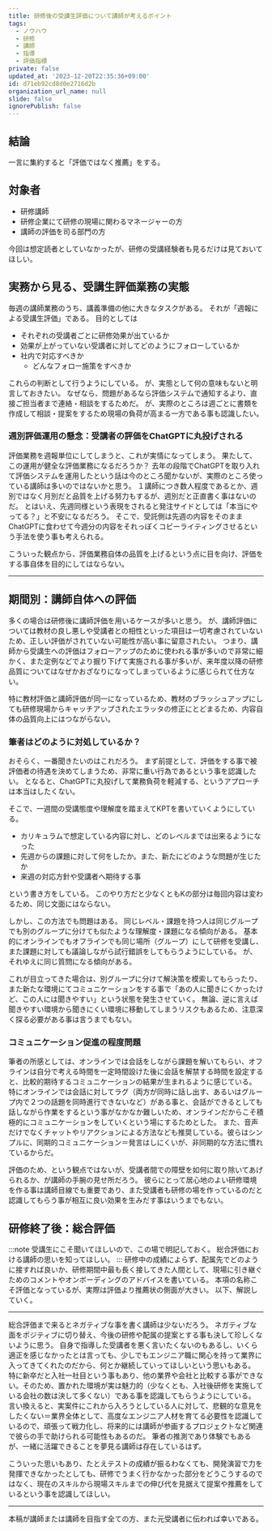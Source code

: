 ```yaml
---
title: 研修後の受講生評価について講師が考えるポイント
tags:
  - ノウハウ
  - 研修
  - 講師
  - 指導
  - 評価指標
private: false
updated_at: '2023-12-20T22:35:36+09:00'
id: d71eb92cd8d0e2716d2b
organization_url_name: null
slide: false
ignorePublish: false
---
```

## 結論
一言に集約すると「評価ではなく推薦」をする。

## 対象者
- 研修講師
- 研修企業にて研修の現場に関わるマネージャーの方
- 講師の評価を司る部門の方

今回は想定読者としていなかったが、研修の受講経験者も見るだけは見ておいてほしい。

## 実務から見る、受講生評価業務の実態
毎週の講師業務のうち、講義準備の他に大きなタスクがある。
それが「週報による受講生評価」である。
目的としては

- それぞれの受講者ごとに研修効果が出ているか
- 効果が上がっていない受講者に対してどのようにフォローしているか
- 社内で対応すべきか
  - どんなフォロー施策をすべきか

これらの判断として行うようにしている。
が、実態として何の意味もないと明言しておきたい。
なぜなら、問題があるなら評価システムで通知するより、直接ご担当者まで連絡・相談をするためだ。
が、実際のところは週ごとに書類を作成して相談・提案をするため現場の負荷が高まる一方である事も認識したい。

### 週別評価運用の懸念：受講者の評価をChatGPTに丸投げされる
評価業務を週報単位にしてしまうと、これが実情になってしまう。
果たして、この運用が健全な評価業務になるだろうか？
去年の段階でChatGPTを取り入れて評価システムを運用したという話は今のところ聞かないが、実際のところ使っている講師は多いのではないかと思う。
１講師につき数人程度であるとか、週別ではなく月別だと品質を上げる努力もするが、週別だと正直書く事はないのだ。
とはいえ、先週同様という表現をされると発注サイドとしては「本当にやってる？」と不安になるだろう。
そこで、受託側は先週の内容をそのままChatGPTに食わせて今週分の内容をそれっぽくコピーライティングさせるという手法を使う事も考えられる。

こういった観点から、評価業務自体の品質を上げるという点に目を向け、評価をする事自体を目的にしてはならない。

---

## 期間別：講師自体への評価
多くの場合は研修後に講師評価を用いるケースが多いと思う。
が、講師評価については教材の良し悪しや受講者との相性といった項目は一切考慮されていないため、正しい評価がされていない可能性が高い事に留意されたい。
つまり、講師から受講生への評価はフォローアップのために使われる事が多いので非常に細かく、また定例などでより掘り下げて実施される事が多いが、来年度以降の研修品質についてはなぜかおざなりになってしまっているように感じられて仕方ない。

特に教材評価と講師評価が同一になっているため、教材のブラッシュアップにしても研修現場からキャッチアップされたエラッタの修正にとどまるため、内容自体の品質向上にはつながらない。

### 筆者はどのように対処しているか？
おそらく、一番聞きたいのはこれだろう。
まず前提として、評価をする事で被評価者の待遇を決めてしまうため、非常に重い行為であるという事を認識したい。
となると、ChatGPTに丸投げして業務負荷を軽減する、というアプローチは本当はしたくない。

そこで、一週間の受講態度や理解度を踏まえてKPTを書いていくようにしている。

- カリキュラムで想定している内容に対し、どのレベルまでは出来るようになった
- 先週からの課題に対して何をしたか。また、新たにどのような問題が生じたか
- 来週の対応方針や受講者へ期待する事

という書き方をしている。
このやり方だと少なくともKの部分は毎回内容は変わるため、同じ文面にはならない。

しかし、この方法でも問題はある。
同じレベル・課題を持つ人は同じグループでも別のグループに分けても似たような理解度・課題になる傾向がある。
基本的にオンラインでもオフラインでも同じ場所（グループ）にして研修を受講し、また課題に対しても議論しながら試行錯誤をしてもらうようにしている。
が、それゆえに同じ質問になる傾向がある。

これが目立ってきた場合は、別グループに分けて解決策を模索してもらったり、また新たな環境にてコミュニケーションをする事で「あの人に聞きにくかったけど、この人には聞きやすい」という状態を発生させていく。
無論、逆に言えば聞きやすい環境から聞きにくい環境に移動してしまうリスクもあるため、注意深く探る必要がある事は言うまでもない。

### コミュニケーション促進の程度問題
筆者の所感としては、オンラインでは会話をしながら課題を解いてもらい、オフラインは自分で考える時間を一定時間設けた後に会話を解禁する時間を設定すると、比較的期待するコミュニケーションの結果が生まれるように感じている。
特にオンラインでは会話に対してラグ（両方が同時に話し出す、あるいはグループ内で２つの話題を同時進行できないなど）がある事と、会話ができるとしても話しながら作業をするという事がなかなか難しいため、オンラインだからこそ積極的にコミュニケーションをしていくという場にするためとした。
また、音声だけでなくチャットやリアクションによる方法なども推奨している。彼らはシンプルに、同期的コミュニケーション＝発言はしにくいが、非同期的な方法に慣れているからだ。

評価のため、という観点ではないが、受講者間での障壁を如何に取り除いてあげられるか、が講師の手腕の見せ所だろう。
彼らにとって居心地のよい研修環境を作る事は講師目線でも重要であり、また受講者も研修の場を作っているのだと認識してもらう事が相互に良い効果を生みだす事はいうまでもない。

## 研修終了後：総合評価
:::note
受講生にこそ聞いてほしいので、この場で明記しておく。
総合評価における講師の思いを知ってほしい。
:::
研修中の成績によらず、配属先でどのように接すれば良いか、研修期間中最も長く接してきた人間として、現場に引き継ぐためのコメントやオンボーディングのアドバイスを書いている。
本項の名称こそ評価となっているが、実際は評価より推薦状の側面が大きい。
以下、解説していく。

---

総合評価まで来るとネガティブな事を書く講師は少ないだろう。
ネガティブな面をポジティブに切り替え、今後の研修や配属の提案とする事も決して珍しくないように思う。
自身で指導した受講者を悪く言いたくないのもあるし、いくら適正を感じなかったとは言っても、少しでもエンジニア職に関心を持って業界に入ってきてくれたのだから、何とか継続していってほしいという思いもある。
特に新卒だと入社一社目という事もあり、他の業界や会社と比較する事ができない。そのため、置かれた環境が実は魅力的（少なくとも、入社後研修を実施している会社の数は決して多くない）である事を認識してもらうようにしている。
言い換えると、実案件にこれから入ろうとしている人に対して、悲観的な意見をしたくない＝業界全体として、高度なエンジニア人材を育てる必要性を認識しているので、頑張って戦力化し、将来的には講師が参画するプロジェクトなど関連で彼らの手で助けられる可能性もあるのだ。
筆者の推測であり体験でもあるが、一緒に活躍できることを夢見る講師は存在しているはず。

こういった思いもあり、たとえテストの成績が振るわなくても、開発演習で力を発揮できなかったとしても、研修でうまく行かなかった部分をどうこうするのではなく、現在のスキルから現場スキルまでの伸び代を見据えて提案や推薦をしているという事を認識してほしい。

---

本稿が講師または講師を目指す全ての方、また元受講者に伝われば幸いである。

